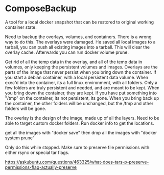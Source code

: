 # ComposeBackup

A tool for a local docker snapshot that can be restored to original working container state.

Need to backup the overlays, volumes, and containers.
There is a wrong way to do this.  The overlays were damaged.   He saved all local images to a tarball,  you can push all existing images into a tarball.   This will clear the overlay cache.   Afterwards you can run docker volume prune.

Get rid of all the temp data in the overlay, and all of the temp data in volumes, only keeping the persistent volumes and images.   Overlays are the parts of the image that never persist when you bring down the container.   If you start a debian container, with a local persistent data volume.  When exec'd into the container, its a full linux environment, with all folders.   Only a few folders are truly persistent and needed, and are meant to be kept.  When you bring down the container, they are kept.  If you have put something into "/tmp" on the container, its not persistent, its gone.  When you bring back up the container, the other folders will be unchanged, but the /tmp and other folders will be gone.

The overlay is the design of the image, made up of all the layers.
Need to be able to target custom docker folders.   Run docker info to get the locations.


get all the images with "docker save"
then drop all the images with "docker system prune"

Only do this while stopped.
Make sure to preserve file permissions with either rsync or special tar flags.


https://askubuntu.com/questions/463325/what-does-tars-p-preserve-permissions-flag-actually-preserve
